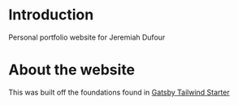 # Introduction

Personal portfolio website for Jeremiah Dufour

# About the website

This was built off the foundations found in [Gatsby Tailwind Starter](https://github.com/taylorbryant/gatsby-starter-tailwind)
